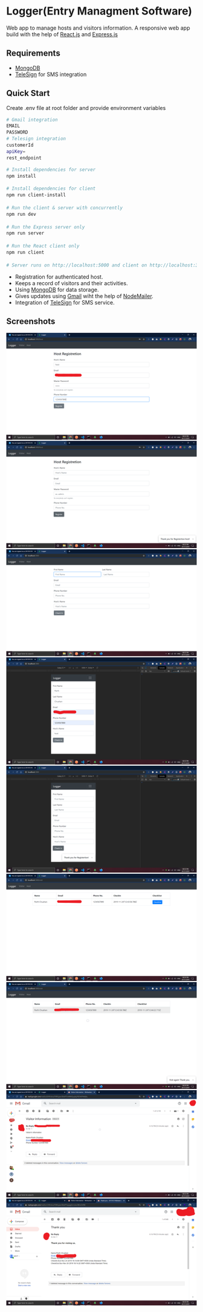 # Logger(Entry Managment Software)

Web app to manage hosts and visitors information. A responsive web app build with the help of [React.js](https://reactjs.org/) and [Express.js](http://expressjs.com/)


## Requirements
* [MongoDB](https://www.mongodb.com/)
* [TeleSign](https://www.telesign.com/) for SMS integration

## Quick Start

Create .env file at root folder and provide environment variables
```bash
# Gmail integration
EMAIL
PASSWORD
# Telesign integration
customerId
apiKey=
rest_endpoint
```


``` bash
# Install dependencies for server
npm install

# Install dependencies for client
npm run client-install

# Run the client & server with concurrently
npm run dev

# Run the Express server only
npm run server

# Run the React client only
npm run client

# Server runs on http://localhost:5000 and client on http://localhost:3000
```

* Registration for authenticated host.
* Keeps a record of visitors and their activities.
* Using [MongoDB](https://www.mongodb.com/) for data storage.
* Gives updates using [Gmail](https://www.gmail.com/) wiht the help of [NodeMailer](https://nodemailer.com/).
* Integration of [TeleSign](https://www.telesign.com/) for SMS service.

## Screenshots

![00.png](https://github.com/chauhanparth210/Logger/blob/master/Screenshots/01.png)
![01.png](https://github.com/chauhanparth210/Logger/blob/master/Screenshots/02.png)
![02.png](https://github.com/chauhanparth210/Logger/blob/master/Screenshots/03.png)
![03.png](https://github.com/chauhanparth210/Logger/blob/master/Screenshots/04.png)
![04.png](https://github.com/chauhanparth210/Logger/blob/master/Screenshots/05.png)
![05.png](https://github.com/chauhanparth210/Logger/blob/master/Screenshots/06.png)
![06.png](https://github.com/chauhanparth210/Logger/blob/master/Screenshots/07.png)
![07.png](https://github.com/chauhanparth210/Logger/blob/master/Screenshots/08.png)
![08.png](https://github.com/chauhanparth210/Logger/blob/master/Screenshots/09.png)
